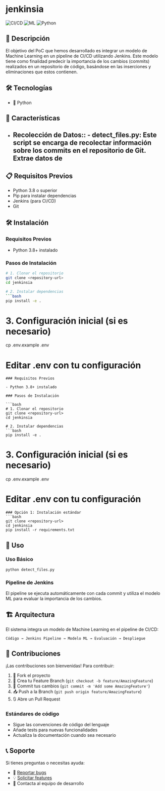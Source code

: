 # jenkinsia

![CI/CD](https://img.shields.io/badge/CI%2FCD-Jenkins-blue)
![ML](https://img.shields.io/badge/ML-scikit--learn-orange)
![Python](https://img.shields.io/badge/Python-3.8+-green)

## 📝 Descripción

El objetivo del PoC que hemos desarrollado es integrar un modelo de Machine Learning en un pipeline de CI/CD utilizando Jenkins. Este modelo tiene como finalidad predecir la importancia de los cambios (commits) realizados en un repositorio de código, basándose en las inserciones y eliminaciones que estos contienen.


## 🛠️ Tecnologías

- 🐍 Python

## 🚀 Características

- ## Recolección de Datos:: - detect_files.py: Este script se encarga de recolectar información sobre los commits en el repositorio de Git. Extrae datos de

## 📋 Requisitos Previos

- Python 3.8 o superior
- Pip para instalar dependencias
- Jenkins (para CI/CD)
- Git

## 🛠️ Instalación

### Requisitos Previos

- Python 3.8+ instalado

### Pasos de Instalación

```bash
# 1. Clonar el repositorio
git clone <repository-url>
cd jenkinsia

# 2. Instalar dependencias
```bash
pip install -e .
```

# 3. Configuración inicial (si es necesario)
cp .env.example .env
# Editar .env con tu configuración
```
### Requisitos Previos

- Python 3.8+ instalado

### Pasos de Instalación

```bash
# 1. Clonar el repositorio
git clone <repository-url>
cd jenkinsia

# 2. Instalar dependencias
```bash
pip install -e .
```

# 3. Configuración inicial (si es necesario)
cp .env.example .env
# Editar .env con tu configuración
```
### Opción 1: Instalación estándar
```bash
git clone <repository-url>
cd jenkinsia
pip install -r requirements.txt
```

## 🎯 Uso

### Uso Básico
```bash
python detect_files.py
```

### Pipeline de Jenkins
El pipeline se ejecuta automáticamente con cada commit y utiliza el modelo ML para evaluar la importancia de los cambios.

## 🏗️ Arquitectura

El sistema integra un modelo de Machine Learning en el pipeline de CI/CD:

```
Código → Jenkins Pipeline → Modelo ML → Evaluación → Despliegue
```

## 🤝 Contribuciones

¡Las contribuciones son bienvenidas! Para contribuir:

1. 🍴 Fork el proyecto
2. 🌟 Crea tu Feature Branch (`git checkout -b feature/AmazingFeature`)
3. 📝 Commit tus cambios (`git commit -m 'Add some AmazingFeature'`)
4. 📤 Push a la Branch (`git push origin feature/AmazingFeature`)
5. 🔃 Abre un Pull Request

### Estándares de código
- Sigue las convenciones de código del lenguaje
- Añade tests para nuevas funcionalidades
- Actualiza la documentación cuando sea necesario

## 📞 Soporte

Si tienes preguntas o necesitas ayuda:

- 🐛 [Reportar bugs](../../issues)
- 💡 [Solicitar features](../../issues)
- 📧 Contacta al equipo de desarrollo
